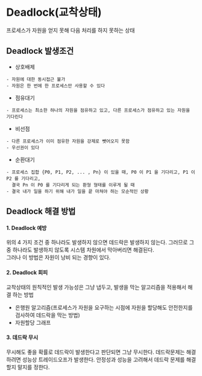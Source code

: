 # Deadlock(교착상태)
프로세스가 자원을 얻지 못해 다음 처리를 하지 못하는 상태

## Deadlock 발생조건
- 상호배제
````
- 자원에 대한 동시접근 불가
- 자원은 한 번에 한 프로세스만 사용할 수 있다
````
- 점유대기
````
- 프로세스는 최소한 하나의 자원을 점유하고 있고, 다른 프로세스가 점유하고 있는 자원을 기다린다
````
- 비선점
````
- 다른 프로세스가 이미 점유한 자원을 강제로 뺏어오지 못함
- 우선권이 있다
````
- 순환대기
````
- 프로세스 집합 {P0, P1, P2, ... , Pn} 이 있을 때, P0 이 P1 을 기다리고, P1 이 P2 를 기다리고, 
  결국 Pn 이 P0 를 기다리게 되는 환형 형태를 이루게 될 때
- 결국 내가 일을 하기 위해 내가 일을 끝 마쳐야 하는 모순적인 상황
````

## Deadlock 해결 방법

#### 1. Deadlock 예방
위의 4 가지 조건 중 하나라도 발생하지 않으면 데드락은 발생하지 않는다. 
그러므로 그 중 하나라도 발생하지 않도록 시스템 차원에서 막아버리면 해결된다. <br>
그러나 이 방법은 자원이 낭비 되는 경향이 있다.

#### 2. Deadlock 회피
교착상태의 원칙적인 발생 가능성은 그냥 냅두고, 발생을 막는 알고리즘을 적용해서 해결 하는 방법<br>
- 은행원 알고리즘(프로세스가 자원을 요구하는 시점에 자원을 할당해도 안전한지를 검사하여 데드락을 막는 방법)
- 자원할당 그래프 

#### 3. 데드락 무시
무시해도 좋을 확률로 데드락이 발생한다고 판단되면 그냥 무시한다. 데드락문제는 해결하려면 성능상 트레이드오프가 발생한다. 
안정성과 성능을 고려해서 데드락 문제를 해결할지 말지를 정한다. 

